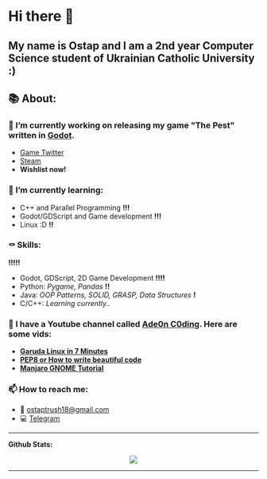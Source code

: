 # Hi there 👋

My name is Ostap and I am a 2nd year Computer Science student of Ukrainian Catholic University :)
---

## 📚 About:

### 🔭 I’m currently working on releasing my game "The Pest" written in [Godot](https://godotengine.org/).
- [Game Twitter](https://twitter.com/thepestgame)
- [Steam](https://store.steampowered.com/app/1823100/The_Pest/)
- **Wishlist now!**

### 🌱 I’m currently learning:
- С++ and Parallel Programming **!!!**
- Godot/GDScript and Game development **!!!**
- Linux :D **!!**


### ⚰️ Skills:
**!!!!!**
- Godot, GDScript, 2D Game Development
**!!!!**
- Python: _Pygame, Pandas_
**!!**
- Java: _OOP Patterns, SOLID, GRASP, Data Structures_
**!**
- C/C++: _Learning currently.._

### 🎥 I have a Youtube channel called [Ade0n C0ding](https://www.youtube.com/c/Ade0nC0ding). Here are some vids:

 - **[Garuda Linux in 7 Minutes](https://www.youtube.com/watch?v=WpKTOYUP4Fg)**
 - **[PEP8 or How to write beautiful code](https://www.youtube.com/watch?v=Y8wAAZwPFhs&t=257s)**
 - **[Manjaro GNOME Tutorial](https://www.youtube.com/watch?v=2uzvrCXSrhc&t=155s)**

### 📫 How to reach me:
- 📃 <ostaptrush18@gmail.com> 
- 💻 [Telegram](https://t.me/ade0n18)

---

**Github Stats:**

<p align="center">
  
  <img src="https://github-readme-stats.vercel.app/api?username=Adeon18&count_private=true&show_icons=true&theme=tokyonight">
  <!--
  <img src="https://github-readme-stats.vercel.app/api/top-langs/?username=Adeon18&count_private=true&theme=dracula">
  -->


</p>

---